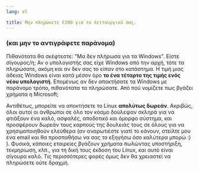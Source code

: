 ```yaml
---
lang: el

title: Μην πληρώνετε €200 για το λειτουργικό σας.
---
```


<h3>(και μην το αντιγράφετε παράνομα)</h3>

Πιθανότατα θα σκέφτεστε: "Μα δεν πλήρωσα για τα Windows". Είστε σίγουρος/η;
Αν ο υπολογιστής σας είχε Windows από την αρχή, τότε τα πληρώσατε, ακόμη και αν 
δεν σας το είπαν στο κατάστημα. Η τιμή μιας άδειας Windows είναι κατά μέσον όρο
<b>το ένα τέταρτο της τιμής ενός νέου υπολογιστή</b>. Επομένως αν δεν αποκτήσατε
τα Windows με παράνομο τρόπο, πιθανότατα τα πληρώσατε. Από πού νομίζετε πως βγάζει
χρήματα η Microsoft;

Αντιθέτως, μπορείτε να αποκτήσετε το Linux <b>απολύτως δωρεάν</b>. Ακριβώς, όλοι
αυτοί οι άνθρωποι σε όλο τον κόσμο δούλεψαν σκληρά για να φτιάξουν ένα καλό, ασφαλές,
αποδοτικό και όμορφο σύστημα, και προσφέρουν δωρεάν τους καρπούς της δουλειάς τους
σε όλους για να χρησιμοποιηθούν ελεύθερα (αν αναρωτιέστε γιατί το κάνουν, στείλτε μου
ένα email και θα προσπαθήσω να σας το εξηγήσω όσο καλύτερα μπορώ :) ). Φυσικά, 
κάποιες εταιρείες βγάζουν χρήματα πωλώντας υποστήριξη, τεκμηρίωση, κλπ., για τη
δική τους έκδοση του Linux, και αυτό είναι σίγουρα καλό. Τις περισσότερες φορές όμως
δεν θα χρειαστεί να πληρώσετε ούτε δραχμή.




